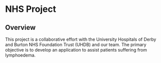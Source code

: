 # NHS Project

## Overview

This project is a collaborative effort with the University Hospitals of Derby and Burton NHS Foundation Trust (UHDB) and our team. The primary objective is to develop an application to assist patients suffering from lymphoedema.
